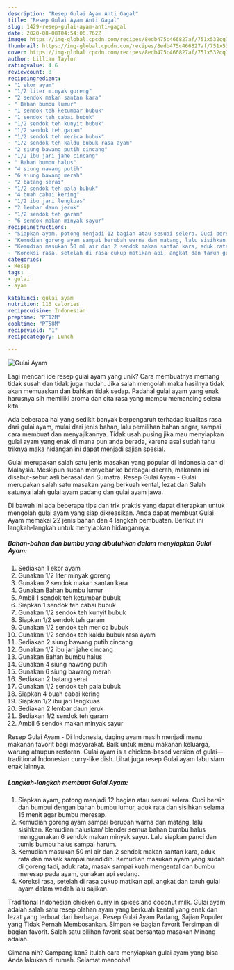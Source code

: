 ```yaml
---
description: "Resep Gulai Ayam Anti Gagal"
title: "Resep Gulai Ayam Anti Gagal"
slug: 1429-resep-gulai-ayam-anti-gagal
date: 2020-08-08T04:54:06.762Z
image: https://img-global.cpcdn.com/recipes/8edb475c466827af/751x532cq70/gulai-ayam-foto-resep-utama.jpg
thumbnail: https://img-global.cpcdn.com/recipes/8edb475c466827af/751x532cq70/gulai-ayam-foto-resep-utama.jpg
cover: https://img-global.cpcdn.com/recipes/8edb475c466827af/751x532cq70/gulai-ayam-foto-resep-utama.jpg
author: Lillian Taylor
ratingvalue: 4.6
reviewcount: 8
recipeingredient:
- "1 ekor ayam"
- "1/2 liter minyak goreng"
- "2 sendok makan santan kara"
- " Bahan bumbu lumur"
- "1 sendok teh ketumbar bubuk"
- "1 sendok teh cabai bubuk"
- "1/2 sendok teh kunyit bubuk"
- "1/2 sendok teh garam"
- "1/2 sendok teh merica bubuk"
- "1/2 sendok teh kaldu bubuk rasa ayam"
- "2 siung bawang putih cincang"
- "1/2 ibu jari jahe cincang"
- " Bahan bumbu halus"
- "4 siung nawang putih"
- "6 siung bawang merah"
- "2 batang serai"
- "1/2 sendok teh pala bubuk"
- "4 buah cabai kering"
- "1/2 ibu jari lengkuas"
- "2 lembar daun jeruk"
- "1/2 sendok teh garam"
- "6 sendok makan minyak sayur"
recipeinstructions:
- "Siapkan ayam, potong menjadi 12 bagian atau sesuai selera. Cuci bersih dan bumbui dengan bahan bumbu lumur, aduk rata dan sisihkan selama 15 menit agar bumbu meresap."
- "Kemudian goreng ayam sampai berubah warna dan matang, lalu sisihkan. Kemudian haluskan/ blender semua bahan bumbu halus menggunakan 6 sendok makan minyak sayur. Lalu siapkan panci dan tumis bumbu halus sampai harum."
- "Kemudian masukan 50 ml air dan 2 sendok makan santan kara, aduk rata dan masak sampai mendidih. Kemudian masukan ayam yang sudah di goreng tadi, aduk rata, masak sampai kuah mengental dan bumbu meresap pada ayam, gunakan api sedang."
- "Koreksi rasa, setelah di rasa cukup matikan api, angkat dan taruh gulai ayam dalam wadah lalu sajikan."
categories:
- Resep
tags:
- gulai
- ayam

katakunci: gulai ayam 
nutrition: 116 calories
recipecuisine: Indonesian
preptime: "PT12M"
cooktime: "PT58M"
recipeyield: "1"
recipecategory: Lunch

---
```



![Gulai Ayam](https://img-global.cpcdn.com/recipes/8edb475c466827af/751x532cq70/gulai-ayam-foto-resep-utama.jpg)

Lagi mencari ide resep gulai ayam yang unik? Cara membuatnya memang tidak susah dan tidak juga mudah. Jika salah mengolah maka hasilnya tidak akan memuaskan dan bahkan tidak sedap. Padahal gulai ayam yang enak harusnya sih memiliki aroma dan cita rasa yang mampu memancing selera kita.

Ada beberapa hal yang sedikit banyak berpengaruh terhadap kualitas rasa dari gulai ayam, mulai dari jenis bahan, lalu pemilihan bahan segar, sampai cara membuat dan menyajikannya. Tidak usah pusing jika mau menyiapkan gulai ayam yang enak di mana pun anda berada, karena asal sudah tahu triknya maka hidangan ini dapat menjadi sajian spesial.

Gulai merupakan salah satu jenis masakan yang popular di Indonesia dan di Malaysia. Meskipun sudah menyebar ke berbagai daerah, makanan ini disebut-sebut asli berasal dari Sumatra. Resep Gulai Ayam - Gulai merupakan salah satu masakan yang berkuah kental, lezat dan Salah satunya ialah gulai ayam padang dan gulai ayam jawa.


Di bawah ini ada beberapa tips dan trik praktis yang dapat diterapkan untuk mengolah gulai ayam yang siap dikreasikan. Anda dapat membuat Gulai Ayam memakai 22 jenis bahan dan 4 langkah pembuatan. Berikut ini langkah-langkah untuk menyiapkan hidangannya.

<!--inarticleads1-->

##### Bahan-bahan dan bumbu yang dibutuhkan dalam menyiapkan Gulai Ayam:

1. Sediakan 1 ekor ayam
1. Gunakan 1/2 liter minyak goreng
1. Gunakan 2 sendok makan santan kara
1. Gunakan  Bahan bumbu lumur
1. Ambil 1 sendok teh ketumbar bubuk
1. Siapkan 1 sendok teh cabai bubuk
1. Gunakan 1/2 sendok teh kunyit bubuk
1. Siapkan 1/2 sendok teh garam
1. Gunakan 1/2 sendok teh merica bubuk
1. Gunakan 1/2 sendok teh kaldu bubuk rasa ayam
1. Sediakan 2 siung bawang putih cincang
1. Gunakan 1/2 ibu jari jahe cincang
1. Gunakan  Bahan bumbu halus
1. Gunakan 4 siung nawang putih
1. Gunakan 6 siung bawang merah
1. Sediakan 2 batang serai
1. Gunakan 1/2 sendok teh pala bubuk
1. Siapkan 4 buah cabai kering
1. Siapkan 1/2 ibu jari lengkuas
1. Sediakan 2 lembar daun jeruk
1. Sediakan 1/2 sendok teh garam
1. Ambil 6 sendok makan minyak sayur


Resep Gulai Ayam - Di Indonesia, daging ayam masih menjadi menu makanan favorit bagi masyarakat. Baik untuk menu makanan keluarga, warung ataupun restoran. Gulai ayam is a chicken-based version of gulai—traditional Indonesian curry-like dish. Lihat juga resep Gulai ayam labu siam enak lainnya. 

<!--inarticleads2-->

##### Langkah-langkah membuat Gulai Ayam:

1. Siapkan ayam, potong menjadi 12 bagian atau sesuai selera. Cuci bersih dan bumbui dengan bahan bumbu lumur, aduk rata dan sisihkan selama 15 menit agar bumbu meresap.
1. Kemudian goreng ayam sampai berubah warna dan matang, lalu sisihkan. Kemudian haluskan/ blender semua bahan bumbu halus menggunakan 6 sendok makan minyak sayur. Lalu siapkan panci dan tumis bumbu halus sampai harum.
1. Kemudian masukan 50 ml air dan 2 sendok makan santan kara, aduk rata dan masak sampai mendidih. Kemudian masukan ayam yang sudah di goreng tadi, aduk rata, masak sampai kuah mengental dan bumbu meresap pada ayam, gunakan api sedang.
1. Koreksi rasa, setelah di rasa cukup matikan api, angkat dan taruh gulai ayam dalam wadah lalu sajikan.


Traditional Indonesian chicken curry in spices and coconut milk. Gulai ayam adalah salah satu resep olahan ayam yang berkuah kental yang enak dan lezat yang terbuat dari berbagai. Resep Gulai Ayam Padang, Sajian Populer yang Tidak Pernah Membosankan. Simpan ke bagian favorit Tersimpan di bagian favorit. Salah satu pilihan favorit saat bersantap masakan Minang adalah. 

Gimana nih? Gampang kan? Itulah cara menyiapkan gulai ayam yang bisa Anda lakukan di rumah. Selamat mencoba!
